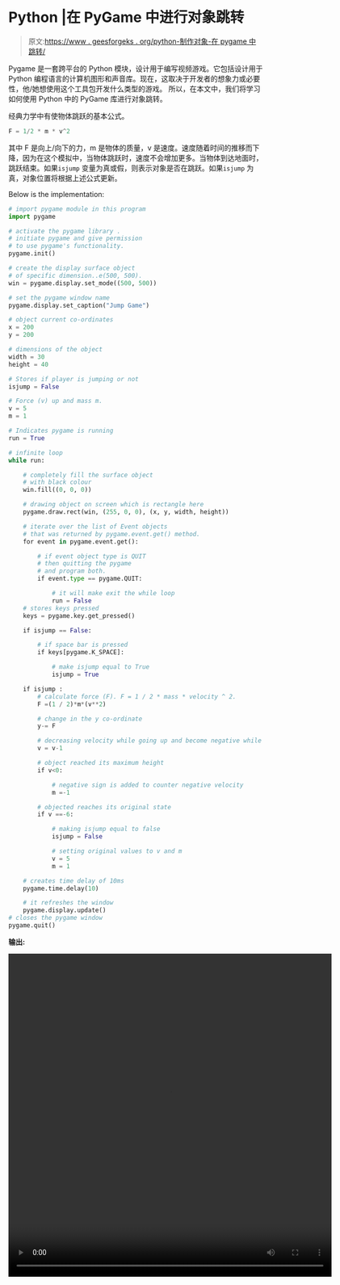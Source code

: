 # Python |在 PyGame 中进行对象跳转

> 原文:[https://www . geesforgeks . org/python-制作对象-在 pygame 中跳转/](https://www.geeksforgeeks.org/python-making-an-object-jump-in-pygame/)

Pygame 是一套跨平台的 Python 模块，设计用于编写视频游戏。它包括设计用于 Python 编程语言的计算机图形和声音库。现在，这取决于开发者的想象力或必要性，他/她想使用这个工具包开发什么类型的游戏。
所以，在本文中，我们将学习如何使用 Python 中的 PyGame 库进行对象跳转。

经典力学中有使物体跳跃的基本公式。

```py
F = 1/2 * m * v^2 

```

其中 F 是向上/向下的力，m 是物体的质量，v 是速度。速度随着时间的推移而下降，因为在这个模拟中，当物体跳跃时，速度不会增加更多。当物体到达地面时，跳跃结束。如果`isjump` 变量为真或假，则表示对象是否在跳跃。如果`isjump` 为真，对象位置将根据上述公式更新。

Below is the implementation:

```py
# import pygame module in this program 
import pygame

# activate the pygame library . 
# initiate pygame and give permission 
# to use pygame's functionality. 
pygame.init()

# create the display surface object 
# of specific dimension..e(500, 500). 
win = pygame.display.set_mode((500, 500))

# set the pygame window name 
pygame.display.set_caption("Jump Game")

# object current co-ordinates
x = 200
y = 200

# dimensions of the object
width = 30
height = 40

# Stores if player is jumping or not
isjump = False

# Force (v) up and mass m.
v = 5
m = 1

# Indicates pygame is running
run = True

# infinite loop
while run:

    # completely fill the surface object 
    # with black colour 
    win.fill((0, 0, 0))

    # drawing object on screen which is rectangle here 
    pygame.draw.rect(win, (255, 0, 0), (x, y, width, height))

    # iterate over the list of Event objects 
    # that was returned by pygame.event.get() method. 
    for event in pygame.event.get():

        # if event object type is QUIT 
        # then quitting the pygame 
        # and program both. 
        if event.type == pygame.QUIT:

            # it will make exit the while loop
            run = False
    # stores keys pressed
    keys = pygame.key.get_pressed()

    if isjump == False:

        # if space bar is pressed
        if keys[pygame.K_SPACE]:

            # make isjump equal to True
            isjump = True

    if isjump :
        # calculate force (F). F = 1 / 2 * mass * velocity ^ 2.
        F =(1 / 2)*m*(v**2)

        # change in the y co-ordinate
        y-= F

        # decreasing velocity while going up and become negative while coming down
        v = v-1

        # object reached its maximum height
        if v<0:

            # negative sign is added to counter negative velocity
            m =-1

        # objected reaches its original state
        if v ==-6:

            # making isjump equal to false 
            isjump = False

            # setting original values to v and m
            v = 5
            m = 1

    # creates time delay of 10ms
    pygame.time.delay(10)

    # it refreshes the window
    pygame.display.update() 
# closes the pygame window    
pygame.quit()
```

**输出:**

<video class="wp-video-shortcode" id="video-379288-1" width="640" height="640" preload="metadata" controls=""><source type="video/mp4" src="https://media.geeksforgeeks.org/wp-content/uploads/20200203223530/Jump-Game-03-02-2020-22_16_04.mp4?_=1">[https://media.geeksforgeeks.org/wp-content/uploads/20200203223530/Jump-Game-03-02-2020-22_16_04.mp4](https://media.geeksforgeeks.org/wp-content/uploads/20200203223530/Jump-Game-03-02-2020-22_16_04.mp4)</video>